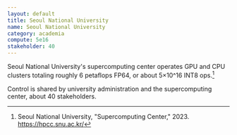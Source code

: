 ```yaml
---
layout: default
title: Seoul National University
name: Seoul National University
category: academia
compute: 5e16
stakeholder: 40
---
```


Seoul National University's supercomputing center operates GPU and CPU
clusters totaling roughly 6 petaflops FP64, or about 5×10^16 INT8
ops.[^1]

Control is shared by university administration and the supercomputing
center, about 40 stakeholders.

[^1]: Seoul National University, "Supercomputing Center," 2023.
<https://hpcc.snu.ac.kr/>
